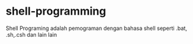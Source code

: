 # shell-programming
Shell Programing adalah pemograman dengan bahasa shell seperti .bat, .sh,.csh dan lain lain
